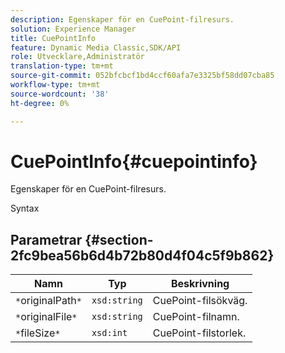 ```yaml
---
description: Egenskaper för en CuePoint-filresurs.
solution: Experience Manager
title: CuePointInfo
feature: Dynamic Media Classic,SDK/API
role: Utvecklare,Administratör
translation-type: tm+mt
source-git-commit: 052bfcbcf1bd4ccf60afa7e3325bf58dd07cba85
workflow-type: tm+mt
source-wordcount: '38'
ht-degree: 0%

---
```



# CuePointInfo{#cuepointinfo}

Egenskaper för en CuePoint-filresurs.

Syntax

## Parametrar {#section-2fc9bea56b6d4b72b80d4f04c5f9b862}

| Namn | Typ | Beskrivning |
|---|---|---|
| `*`originalPath`*` | `xsd:string` | CuePoint-filsökväg. |
| `*`originalFile`*` | `xsd:string` | CuePoint-filnamn. |
| `*`fileSize`*` | `xsd:int` | CuePoint-filstorlek. |

